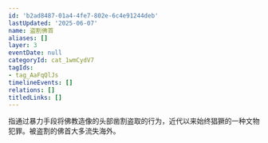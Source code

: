 ```yaml
---
id: 'b2ad8487-01a4-4fe7-802e-6c4e91244deb'
lastUpdated: '2025-06-07'
name: 盗割佛首
aliases: []
layer: 3
eventDate: null
categoryId: cat_1wmCydV7
tagIds:
- tag_AaFqQlJs
timelineEvents: []
relations: []
titledLinks: []
---
```

指通过暴力手段将佛教造像的头部凿割盗取的行为，近代以来始终猖獗的一种文物犯罪。被盗割的佛首大多流失海外。
